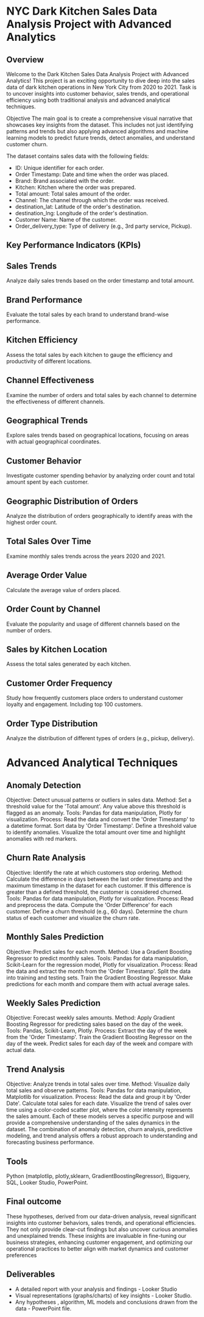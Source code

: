 # NYC Dark Kitchen Sales Data Analysis Project with Advanced Analytics
## Overview
Welcome to the Dark Kitchen Sales Data Analysis Project with Advanced Analytics! This project is an exciting opportunity to dive deep into the sales data of dark kitchen operations in New York City from 2020 to 2021. Task is to uncover insights into customer behavior, sales trends, and operational efficiency using both traditional analysis and advanced analytical techniques.

Objective
The main goal is to create a comprehensive visual narrative that showcases key insights from the dataset. This includes not just identifying patterns and trends but also applying advanced algorithms and machine learning models to predict future trends, detect anomalies, and understand customer churn.

The dataset contains sales data with the following fields:

* ID: Unique identifier for each order.
* Order Timestamp: Date and time when the order was placed.
* Brand: Brand associated with the order.
* Kitchen: Kitchen where the order was prepared.
* Total amount: Total sales amount of the order.
* Channel: The channel through which the order was received.
* destination_lat: Latitude of the order's destination.
* destination_lng: Longitude of the order's destination.
* Customer Name: Name of the customer.
* Order_delivery_type: Type of delivery (e.g., 3rd party service, Pickup).

## Key Performance Indicators (KPIs)
## Sales Trends
Analyze daily sales trends based on the order timestamp and total amount.

## Brand Performance
Evaluate the total sales by each brand to understand brand-wise performance.

## Kitchen Efficiency
Assess the total sales by each kitchen to gauge the efficiency and productivity of different locations.

## Channel Effectiveness
Examine the number of orders and total sales by each channel to determine the effectiveness of different channels.

## Geographical Trends
Explore sales trends based on geographical locations, focusing on areas with actual geographical coordinates.

## Customer Behavior
Investigate customer spending behavior by analyzing order count and total amount spent by each customer.

## Geographic Distribution of Orders
Analyze the distribution of orders geographically to identify areas with the highest order count.

## Total Sales Over Time
Examine monthly sales trends across the years 2020 and 2021.

## Average Order Value
Calculate the average value of orders placed.

## Order Count by Channel
Evaluate the popularity and usage of different channels based on the number of orders.

## Sales by Kitchen Location
Assess the total sales generated by each kitchen.

## Customer Order Frequency
Study how frequently customers place orders to understand customer loyalty and engagement. Including top 100 customers.

## Order Type Distribution
Analyze the distribution of different types of orders (e.g., pickup, delivery).

# Advanced Analytical Techniques

## Anomaly Detection
Objective: Detect unusual patterns or outliers in sales data.
Method: Set a threshold value for the 'Total amount'. Any value above this threshold is flagged as an anomaly.
Tools: Pandas for data manipulation, Plotly for visualization.
Process:
Read the data and convert the 'Order Timestamp' to a datetime format.
Sort data by 'Order Timestamp'.
Define a threshold value to identify anomalies.
Visualize the total amount over time and highlight anomalies with red markers.

## Churn Rate Analysis
Objective: Identify the rate at which customers stop ordering.
Method: Calculate the difference in days between the last order timestamp and the maximum timestamp in the dataset for each customer. If this difference is greater than a defined threshold, the customer is considered churned.
Tools: Pandas for data manipulation, Plotly for visualization.
Process:
Read and preprocess the data.
Compute the 'Order Difference' for each customer.
Define a churn threshold (e.g., 60 days).
Determine the churn status of each customer and visualize the churn rate.

## Monthly Sales Prediction
Objective: Predict sales for each month.
Method: Use a Gradient Boosting Regressor to predict monthly sales.
Tools: Pandas for data manipulation, Scikit-Learn for the regression model, Plotly for visualization.
Process:
Read the data and extract the month from the 'Order Timestamp'.
Split the data into training and testing sets.
Train the Gradient Boosting Regressor.
Make predictions for each month and compare them with actual average sales.

## Weekly Sales Prediction
Objective: Forecast weekly sales amounts.
Method: Apply Gradient Boosting Regressor for predicting sales based on the day of the week.
Tools: Pandas, Scikit-Learn, Plotly.
Process:
Extract the day of the week from the 'Order Timestamp'.
Train the Gradient Boosting Regressor on the day of the week.
Predict sales for each day of the week and compare with actual data.

## Trend Analysis
Objective: Analyze trends in total sales over time.
Method: Visualize daily total sales and observe patterns.
Tools: Pandas for data manipulation, Matplotlib for visualization.
Process:
Read the data and group it by 'Order Date'.
Calculate total sales for each date.
Visualize the trend of sales over time using a color-coded scatter plot, where the color intensity represents the sales amount.
Each of these models serves a specific purpose and will provide a comprehensive understanding of the sales dynamics in the dataset. The combination of anomaly detection, churn analysis, predictive modeling, and trend analysis offers a robust approach to understanding and forecasting business performance.

## Tools
Python (matplotlip, plotly,sklearn, GradientBoostingRegressor), Bigquery, SQL, Looker Studio, PowerPoint. 

## Final outcome

These hypotheses, derived from our data-driven analysis, reveal significant insights into customer behaviors, sales trends, and operational efficiencies. They not only provide clear-cut findings but also uncover curious anomalies and unexplained trends. These insights are invaluable in fine-tuning our business strategies, enhancing customer engagement, and optimizing our operational practices to better align with market dynamics and customer preferences

## Deliverables
* A detailed report with your analysis and findings - Looker Studio
* Visual representations (graphs/charts) of key insights - Looker Studio.
* Any hypotheses , algorithm, ML models and conclusions drawn from the data - PowerPoint file.
